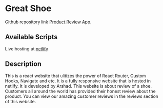 # Great Shoe

Github repository link [Product Review App](https://github.com/programming-hero-web-course-4/product-analysis-website-arshadsa).

## Available Scripts
Live hosting at [netlify](https://product-review-arshad.netlify.app/)

## Description
This is a react website that ulitizes the power of React Router, Custom Hooks, Navigate and etc. It is a fully responsive website that is hosted in netlify. It is developed by Arshad.
This website is about review of a shoe. Customers all around the world has provided their honest review about the product. You can view our amazing customer reviews in the reviews section of this website.